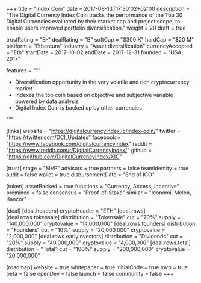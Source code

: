 +++
title = "Index Coin"
date = 2017-08-13T17:30:02+02:00
description = "The Digital Currency Index Coin tracks the performance of the Top 30 Digital Currencies evaluated by their market cap and project scope, to enable users improved portfolio diversification."
weight = 20
draft = true

trustRating = "B-"
dealRating = "B"
softCap = "$300 K"
hardCap = "$20 M"
platform = "Ethereum"
industry = "Asset diversification"
currencyAccepted = "Eth"
startDate = 2017-10-02
endDate = 2017-12-31
founded = "USA, 2017"

features = """
- Diversification opportunity in the very volatile and rich cryptocurrency market
- Indexes the top coin based on objective and subjective variable powered by data analysis
- Digital Index Coin is backed up by other currencies

"""

[links]
  website = "https://digitalcurrencyindex.io/index-coin/"
  twitter = "https://twitter.com/DCI_Updates"
  facebook = "https://www.facebook.com/digitalcurrencyindex"
  reddit = "https://www.reddit.com/r/DigitalCurrencyIndex/"
  github = "https://github.com/DigitalCurrencyIndex/XIC"

[trust]
  stage = "MVP"
  advisors = true
  partners = false
  teamIdentity = true
  audit = false
  wallet = true
  disbursementDate = "End of ICO"

[token]
  assetBacked = true
  functions = "Currency, Access, Incentive"
  premined = false
  consensus = "Proof-of-Stake"
  similar = "Iconomi, Melon, Bancor"

[deal]
  [deal.headers]
    cryptoHeader = "ETH"
  [deal.rows]
    [deal.rows.tokensale]
      distribution = "Tokensale"
      cut = "70%"
      supply = "140,000,000"
      cryptovalue = "14,000,000"
    [deal.rows.founders]
      distribution = "Founders"
      cut = "10%"
      supply = "20,000,000"
      cryptovalue = "2,000,000"
    [deal.rows.earlyInvestors]
      distribution = "Dividends"
      cut = "20%"
      supply = "40,000,000"
      cryptovalue = "4,000,000"
    [deal.rows.total]
      distribution = "Total"
      cut = "100%"
      supply = "200,000,000"
      cryptovalue = "20,000,000"


[roadmap]
  website = true
  whitepaper = true
  initialCode = true
  mvp = true
  beta = false
  openDev = false
  launch = false
  community = false
+++
